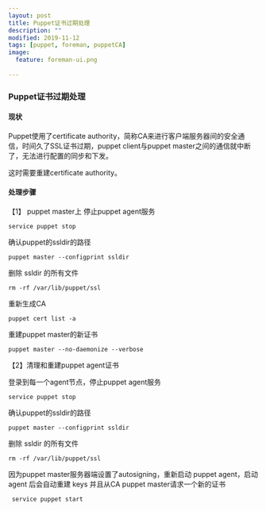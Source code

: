 ```yaml
---
layout: post
title: Puppet证书过期处理
description: ""
modified: 2019-11-12
tags: [puppet, foreman, puppetCA]
image:
  feature: foreman-ui.png
  
---
```


### Puppet证书过期处理

#### 现状
Puppet使用了certificate authority，简称CA来进行客户端服务器间的安全通信，时间久了SSL证书过期，puppet client与puppet master之间的通信就中断了，无法进行配置的同步和下发。

这时需要重建certificate authority。

#### 处理步骤
【1】 puppet master上
 停止puppet agent服务
 
 ~~~
 service puppet stop
 ~~~
 确认puppet的ssldir的路径
 
 ~~~
 puppet master --configprint ssldir
 ~~~
 
 删除 ssldir 的所有文件
 
 ~~~
 rm -rf /var/lib/puppet/ssl
 ~~~
 
 重新生成CA
 
 ~~~
 puppet cert list -a
 ~~~
 
 重建puppet master的新证书

 ~~~
 puppet master --no-daemonize --verbose
 ~~~
 
 【2】清理和重建puppet agent证书
 
 登录到每一个agent节点，停止puppet agent服务
 
 ~~~
 service puppet stop
 ~~~

 确认puppet的ssldir的路径
 
 ~~~
 puppet master --configprint ssldir
 ~~~
 
 删除 ssldir 的所有文件
 
 ~~~
 rm -rf /var/lib/puppet/ssl
 ~~~

因为puppet master服务器端设置了autosigning，重新启动 puppet agent，启动 agent 后会自动重建 keys 并且从CA puppet master请求一个新的证书

~~~
 service puppet start
~~~





